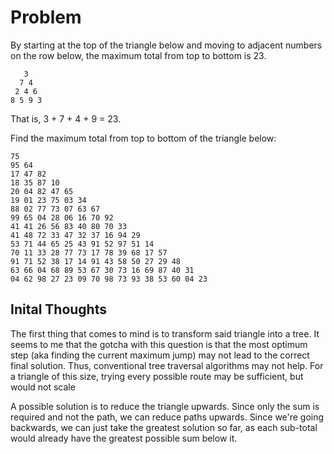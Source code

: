 # Problem
By starting at the top of the triangle below and moving to adjacent numbers on the row below, the maximum total from top to bottom is 23.

```
   3
  7 4
 2 4 6
8 5 9 3
```

That is, 3 + 7 + 4 + 9 = 23.

Find the maximum total from top to bottom of the triangle below:

```
75
95 64
17 47 82
18 35 87 10
20 04 82 47 65
19 01 23 75 03 34
88 02 77 73 07 63 67
99 65 04 28 06 16 70 92
41 41 26 56 83 40 80 70 33
41 48 72 33 47 32 37 16 94 29
53 71 44 65 25 43 91 52 97 51 14
70 11 33 28 77 73 17 78 39 68 17 57
91 71 52 38 17 14 91 43 58 50 27 29 48
63 66 04 68 89 53 67 30 73 16 69 87 40 31
04 62 98 27 23 09 70 98 73 93 38 53 60 04 23
```

## Inital Thoughts
The first thing that comes to mind is to transform said triangle into a tree. It
seems to me that the gotcha with this question is that the most optimum step 
(aka finding the current maximum jump) may not lead to the correct final 
solution. Thus, conventional tree traversal algorithms may not help. For a 
triangle of this size, trying every possible route may be sufficient, but would
not scale

A possible solution is to reduce the triangle upwards. Since only the sum is 
required and not the path, we can reduce paths upwards. Since we're going 
backwards, we can just take the greatest solution so far, as each sub-total
would already have the greatest possible sum below it.
